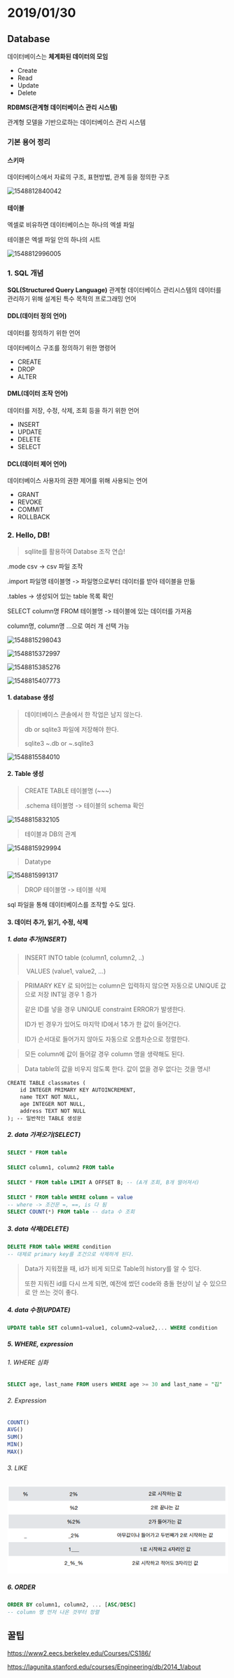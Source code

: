 # 2019/01/30

## Database

데이터베이스는 **체계화된 데이터의 모임**

* Create
* Read
* Update
* Delete

**RDBMS(관계형 데이터베이스 관리 시스템)**

관계형 모델을 기반으로하는 데이터베이스 관리 시스템

### 기본 용어 정리

#### 스키마

데이터베이스에서 자료의 구조, 표현방법, 관계 등을 정의한 구조

![1548812840042](C:\Users\student\AppData\Roaming\Typora\typora-user-images\1548812840042.png)

#### 테이블

엑셀로 비유하면 데이터베이스는 하나의 엑셀 파일

테이블은 엑셀 파일 안의 하나의 시트

![1548812996005](C:\Users\student\AppData\Roaming\Typora\typora-user-images\1548812996005.png)

### 1. SQL 개념

**SQL(Structured Query Language)** 관계형 데이터베이스 관리시스템의 데이터를 관리하기 위해 설계된 특수 목적의 프로그래밍 언어

#### DDL(데이터 정의 언어) 

데이터를 정의하기 위한 언어

데이터베이스 구조를 정의하기 위한 명령어

* CREATE
* DROP
* ALTER

#### DML(데이터 조작 언어)

데이터를 저장, 수정, 삭제, 조회 등을 하기 위한 언어

* INSERT
* UPDATE
* DELETE
* SELECT

#### DCL(데이터 제어 언어)

데이터베이스 사용자의 권한 제어를 위해 사용되는 언어

* GRANT
* REVOKE
* COMMIT
* ROLLBACK

### 2. Hello, DB!

> sqllite를 활용하여 Databse 조작 연습!

.mode csv -> csv 파일 조작

.import 파일명 테이블명 -> 파일명으로부터 데이터를 받아 테이블을 만듦

.tables -> 생성되어 있는 table 목록 확인

SELECT column명 FROM 테이블명 -> 테이블에 있는 데이터를 가져옴

column명, column명 ...으로 여러 개 선택 가능

![1548815298043](C:\Users\student\AppData\Roaming\Typora\typora-user-images\1548815298043.png)

![1548815372997](C:\Users\student\AppData\Roaming\Typora\typora-user-images\1548815372997.png)

![1548815385276](C:\Users\student\AppData\Roaming\Typora\typora-user-images\1548815385276.png)

![1548815407773](C:\Users\student\AppData\Roaming\Typora\typora-user-images\1548815407773.png)

#### 1. database 생성

> 데이터베이스 콘솔에서 한 작업은 남지 않는다.
>
> db or sqlite3 파일에 저장해야 한다.
>
> sqlite3 ~.db or ~.sqlite3

![1548815584010](C:\Users\student\AppData\Roaming\Typora\typora-user-images\1548815584010.png)

#### 2. Table 생성

> CREATE TABLE 테이블명 (~~~)
>
> .schema 테이블명 -> 테이블의 schema 확인

![1548815832105](C:\Users\student\AppData\Roaming\Typora\typora-user-images\1548815832105.png)

> 테이블과 DB의 관계

![1548815929994](C:\Users\student\AppData\Roaming\Typora\typora-user-images\1548815929994.png)

> Datatype

![1548815991317](C:\Users\student\AppData\Roaming\Typora\typora-user-images\1548815991317.png)

> DROP 테이블명 -> 테이블 삭제

sql 파일을 통해 데이터베이스를 조작할 수도 있다.

#### 3. 데이터 추가, 읽기, 수정, 삭제

##### 1. data 추가(INSERT)

> INSERT INTO table (column1, column2, ..)
>
> ​		VALUES (value1, value2, ...)

> PRIMARY KEY 로 되어있는 column은 입력하지 않으면 자동으로 UNIQUE 값으로 저장 INT일 경우 1 증가
>
> 같은 ID를 넣을 경우 UNIQUE constraint ERROR가 발생한다.
>
> ID가 빈 경우가 있어도 마지막 ID에서 1추가 한 값이 들어간다.
>
> ID가 순서대로 들어가지 않아도 자동으로 오름차순으로 정렬한다.

> 모든 column에 값이 들어갈 경우 column 명을 생략해도 된다.

> Data table의 값을 비우지 않도록 한다. 값이 없을 경우 없다는 것을 명시!

```sqlite
CREATE TABLE classmates (
    id INTEGER PRIMARY KEY AUTOINCREMENT,
    name TEXT NOT NULL,
    age INTEGER NOT NULL,
    address TEXT NOT NULL
); -- 일반적인 TABLE 생성문
```

##### 2. data 가져오기(SELECT)

```sql
SELECT * FROM table

SELECT column1, column2 FROM table

SELECT * FROM table LIMIT A OFFSET B; -- (A개 조회, B개 떨어져서)

SELECT * FROM table WHERE column = value 
-- where -> 조건문 =, ==, is 다 됨
SELECT COUNT(*) FROM table -- data 수 조회
```

##### 3. data 삭제(DELETE)

```sql
DELETE FROM table WHERE condition
-- 대체로 primary key를 조건으로 삭제하게 된다.
```

> Data가 지워졌을 때, id가 비게 되므로 Table의 history를 알 수 있다.
>
> 또한 지워진 id를 다시 쓰게 되면, 예전에 썼던 code와 충돌 현상이 날 수 있으므로 안 쓰는 것이 좋다.

##### 4. data 수정(UPDATE)

```SQL
UPDATE table SET column1=value1, column2=value2,... WHERE condition
```

##### 5. WHERE, expression

###### 1. WHERE 심화

```SQL
SELECT age, last_name FROM users WHERE age >= 30 and last_name = "김"
```

###### 2. Expression

```sql
COUNT()
AVG()
SUM()
MIN()
MAX()
```

###### 3. LIKE

![1548835760854](assets/1548835760854.png)

##### 6. ORDER

```SQL
ORDER BY column1, column2, ... [ASC/DESC]
-- column 명 먼저 나온 것부터 정렬
```



## 꿀팁

https://www2.eecs.berkeley.edu/Courses/CS186/

https://lagunita.stanford.edu/courses/Engineering/db/2014_1/about


